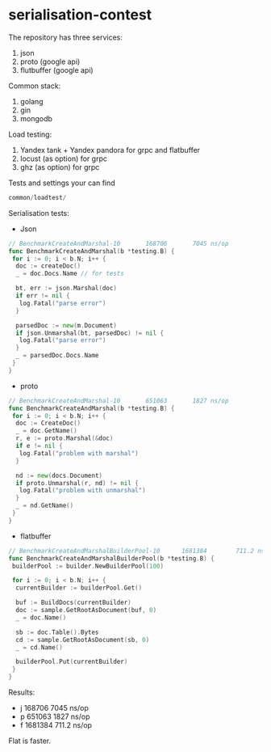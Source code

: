 # serialisation-contest

The repository has three services:
1) json
2) proto (google api)
3) flutbuffer (google api)

Common stack:
1. golang
2. gin
3. mongodb 

Load testing:
1) Yandex tank + Yandex pandora for grpc and flatbuffer
2) locust (as option) for grpc
3) ghz (as option) for grpc

Tests and settings your can find 
```go
common/loadtest/
```

Serialisation tests:
- Json
```go
// BenchmarkCreateAndMarshal-10       168706       7045 ns/op
func BenchmarkCreateAndMarshal(b *testing.B) {
 for i := 0; i < b.N; i++ {
  doc := createDoc()
  _ = doc.Docs.Name // for tests

  bt, err := json.Marshal(doc)
  if err != nil {
   log.Fatal("parse error")
  }

  parsedDoc := new(m.Document)
  if json.Unmarshal(bt, parsedDoc) != nil {
   log.Fatal("parse error")
  }
  _ = parsedDoc.Docs.Name
 }
}
```
- proto
```go
// BenchmarkCreateAndMarshal-10       651063       1827 ns/op
func BenchmarkCreateAndMarshal(b *testing.B) {
 for i := 0; i < b.N; i++ {
  doc := CreateDoc()
  _ = doc.GetName()
  r, e := proto.Marshal(&doc)
  if e != nil {
   log.Fatal("problem with marshal")
  }

  nd := new(docs.Document)
  if proto.Unmarshal(r, nd) != nil {
   log.Fatal("problem with unmarshal")
  }
  _ = nd.GetName()
 }
}
```
- flatbuffer
```go
// BenchmarkCreateAndMarshalBuilderPool-10      1681384        711.2 ns/op
func BenchmarkCreateAndMarshalBuilderPool(b *testing.B) {
 builderPool := builder.NewBuilderPool(100)

 for i := 0; i < b.N; i++ {
  currentBuilder := builderPool.Get()

  buf := BuildDocs(currentBuilder)
  doc := sample.GetRootAsDocument(buf, 0)
  _ = doc.Name()

  sb := doc.Table().Bytes
  cd := sample.GetRootAsDocument(sb, 0)
  _ = cd.Name()

  builderPool.Put(currentBuilder)
 }
}
```
Results:  
- j      168706       7045 ns/op  
- p      651063       1827 ns/op  
- f      1681384      711.2 ns/op

Flat is faster.

